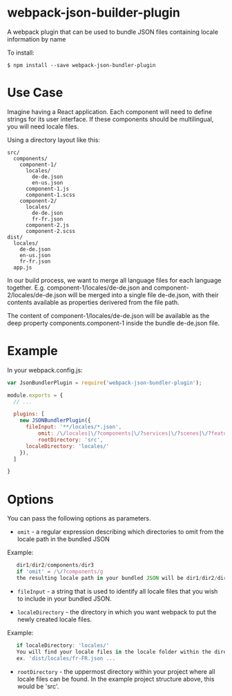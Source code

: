 # webpack-json-builder-plugin
A webpack plugin that can be used to bundle JSON files containing locale information by name

To install:

```
$ npm install --save webpack-json-bundler-plugin
```

# Use Case

Imagine having a React application. Each component will need to define strings for its user interface. If these components should be multilingual, you will need locale files.

Using a directory layout like this:

```
src/
  components/
    component-1/
      locales/
        de-de.json
        en-us.json
      component-1.js
      component-1.scss
    component-2/
      locales/
        de-de.json
        fr-fr.json
      component-2.js
      component-2.scss
dist/
  locales/
    de-de.json
    en-us.json
    fr-fr.json
  app.js
```

In our build process, we want to merge all language files for each language together. E.g. component-1/locales/de-de.json and component-2/locales/de-de.json will be merged into a single file de-de.json, with their contents available as properties derivered from the file path.

The content of component-1/locales/de-de.json will be available as the deep property components.component-1 inside the bundle de-de.json file.

# Example 

In your webpack.config.js:

```javascript
var JsonBundlerPlugin = require('webpack-json-bundler-plugin');

module.exports = {
  // ...

  plugins: [
    new JSONBundlerPlugin({
      fileInput: '**/locales/*.json',
		  omit: /\/locales|\/?components|\/?services|\/?scenes|\/?features/g,
		  rootDirectory: 'src',
      localeDirectory: 'locales/'
    }),
  ]

}
```

# Options

You can pass the following options as parameters. 

* `omit` - a regular expression describing which directories to omit from the locale path in the bundled JSON

Example: 
```javascript
   dir1/dir2/components/dir3
   if 'omit' = /\/?components/g
   the resulting locale path in your bundled JSON will be dir1/dir2/dir3
```

* `fileInput` - a string that is used to identify all locale files that you wish to include in your bundled JSON.

* `localeDirectory` - the directory in which you want webpack to put the newly created locale files. 

Example: 
```javascript
   if localeDirectory: 'locales/'
   You will find your locale files in the locale folder within the directory where your webpack bundle is being output
   ex. 'dist/locales/fr-FR.json ...
```

* `rootDirectory` - the uppermost directory within your project where all locale files can be found. In the example project structure
above, this would be 'src'.


